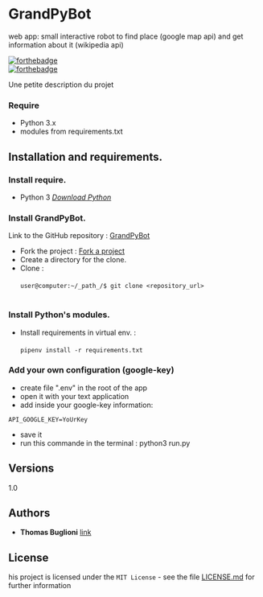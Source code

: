 # GrandPyBot
web app: small interactive robot to find place (google map api) and get information about it (wikipedia api)


[![forthebadge](http://forthebadge.com/images/badges/built-with-love.svg)](http://forthebadge.com)  
[![forthebadge](http://forthebadge.com/images/badges/powered-by-electricity.svg)](http://forthebadge.com)

Une petite description du projet

### Require

- Python 3.x
- modules from requirements.txt

## Installation and requirements.

### Install require.
- Python 3 *[Download Python](https://www.python.org/downloads/)*

### Install GrandPyBot.
Link to the GitHub repository : [GrandPyBot](https://github.com/tbuglioni/GrandPy_Bot.git)
- Fork the project : [Fork a project](https://guides.github.com/activities/forking/)
- Create a directory for the clone.<br>
- Clone : <br><br>`user@computer:~/_path_/$ git clone <repository_url>`<br><br>

### Install Python's modules.
- Install requirements in virtual env. : <br><br>`pipenv install -r requirements.txt`<br>

### Add your own configuration (google-key)
- create file ".env" in the root of the app
- open it with your text application
- add inside your google-key information:

``
API_GOOGLE_KEY=YoUrKey ``

- save it
- run this commande in the terminal : python3 run.py
## Versions
1.0

## Authors

* **Thomas Buglioni** [link](https://github.com/tbuglioni)

## License

his project is licensed under the ``MIT License`` - see the file [LICENSE.md](LICENSE.md) for further information